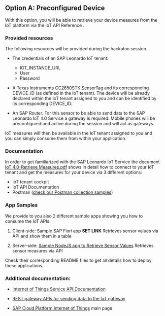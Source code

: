 ## Option A: Preconfigured Device

With this option, you will be able to retrieve your device measures from the IoT platform via the IoT API Reference .

### Provided resources 
The following resources will be provided during the hackaton session.

- The credentials of an SAP Leonardo IoT tenant:
    - IOT_INSTANCE_URL
    - User 
    - Password

- A Texas Instruments [CC2650STK SensorTag](http://www.ti.com/tool/TIDC-CC2650STK-SENSORTAG) and its corresponding DEVICE_ID (as defined in the IoT tenant).
The device will be already declared within the IoT tenant assigned to you and can be identified by its corresponding DEVICE_ID.

- An SAP Router.
For this sensor to be able to send data to the SAP Leonardo IoT 4.0 Service a gateway is required. Mobile phones will be preconfigured and active during the session and will act as gateways. 

IoT measures will then be available in the IoT tenant assigned to you and you can simply consume them from within your application.

### Documentation 
In order to get familiarized with the SAP Leonardo IoT Service the document [IoT 4.0-Retrieve Measures.pdf](https://github.com/TrinidadMG/IoTBuildBlock/blob/master/A.%20Preconfigured%20Device/IoT%204.0-Retrieve%20Measures.pdf) shows in detail how to connect to your IoT tenant and get the measures for your device via 3 different options:
- IoT tenant cockpit
- IoT API Documentation
- Postman ([check our Postman collection samples](https://github.com/TrinidadMG/IoTBuildBlock/blob/master/A.%20Preconfigured%20Device/IoT%204.0%20APIs.postman_collection.json)) 

### App Samples
We provide to you also 2 different sample apps showing you how to consume the IoT APIs:

1. Client-side: Sample SAP Fiori app **SET LINK**
Retrieves sensor values via API and show them in a table

2. Server-side: [Sample NodeJS app to Retrieve Sensor Values](https://github.com/TrinidadMG/IoTBuildBlock/tree/master/A.%20Preconfigured%20Device/Server-side%20App/iot_cf_readmeasures)
Retrieves sensor measures via API

Check their corresponding README files to get all details how to deploy these applications.

### Additional documentation:

- [Internet of Things Service API Documentation](https://trial.canary.cp.iot.sap/iot/core/api/v1/doc/)

- [REST gateway APIs for sending data to the IoT gateway](https://help.sap.com/viewer/d5f07bf9e1d646959a006f98d4cce321/Cloud/en-US)

- [SAP Cloud Platform Internet of Things](https://help.sap.com/viewer/product/SAP_CP_IOT_CF/Cloud/en-US) main page 


